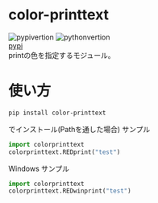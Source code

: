 # color-printtext
![pypivertion](https://img.shields.io/pypi/v/color-printtext.svg)
![pythonvertion](https://img.shields.io/pypi/pyversions/color-printtext.svg)  
[pypi](https://pypi.org/project/color-printtext/)  
printの色を指定するモジュール。

# 使い方
```sh
pip install color-printtext
```
でインストール(Pathを通した場合)
サンプル
```py
import colorprinttext
colorprinttext.REDprint("test")
```
Windows サンプル
```py
import colorprinttext
colorprinttext.REDwinprint("test")
```

